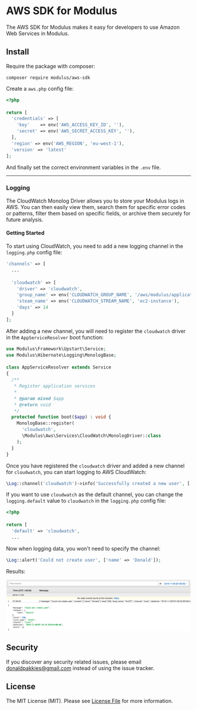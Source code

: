 # AWS SDK for Modulus

The AWS SDK for Modulus makes it easy for developers to use Amazon Web Services in Modulus.

Install
-------

Require the package with composer:

```
composer require modulus/aws-sdk
```

Create a `aws.php` config file:

```php
<?php

return [
  'credentials' => [
    'key'    => env('AWS_ACCESS_KEY_ID', ''),
    'secret' => env('AWS_SECRET_ACCESS_KEY', ''),
  ],
  'region' => env('AWS_REGION', 'eu-west-1'),
  'version' => 'latest'
];

```

And finally set the correct environment variables in the `.env` file.

---

### Logging

The CloudWatch Monolog Driver allows you to store your Modulus logs in AWS. You can then easily view them, search them for specific error codes or patterns, filter them based on specific fields, or archive them securely for future analysis.

#### Getting Started

To start using CloudWatch, you need to add a new logging channel in the `logging.php` config file:

```php
'channels' => [
  ...

  'cloudwatch' => [
    'driver' => 'cloudwatch',
    'group_name' => env('CLOUDWATCH_GROUP_NAME', '/aws/modulus/application'),
    'steam_name' => env('CLOUDWATCH_STREAM_NAME', 'ec2-instance'),
    'days' => 14
  ]
];
```

After adding a new channel, you will need to register the `cloudwatch` driver in the `AppServiceResolver` boot function:

```php
use Modulus\Framework\Upstart\Service;
use Modulus\Hibernate\Logging\MonologBase;

class AppServiceResolver extends Service
{
  /**
   * Register application services
   *
   * @param mixed $app
   * @return void
   */
  protected function boot($app) : void {
    MonologBase::register(
      'cloudwatch',
      \Modulus\Aws\Services\CloudWatch\MonologDriver::class
    );
  }
}
```

Once you have registered the `cloudwatch` driver and added a new channel for `cloudwatch`, you can start logging to AWS CloudWatch:

```php
\Log::channel('cloudwatch')->info('Successfully created a new user', ['name' => 'Donald', 'age' => 22]);
```

If you want to use `cloudwatch` as the default channel, you can change the `logging.default` value to `cloudwatch` in the `logging.php` config file:

```php
<?php

return [
  'default' => 'cloudwatch',
  ...
```

Now when logging data, you won't need to specify the channel:

```php
\Log::alert('Could not create user', ['name' => 'Donald']);
```

Results:

<img src="img/cloudwatch/cloudwatch_logs.png">

Security
-------

If you discover any security related issues, please email donaldpakkies@gmail.com instead of using the issue tracker.

License
-------

The MIT License (MIT). Please see [License File](LICENSE) for more information.